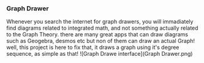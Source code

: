 ### Graph Drawer

Whenever you search the internet for graph drawers, you will immadiately find diagrams related to integrated math, and not something actually related to the Graph Theory.
there are many great apps that can draw diagrams such as Geogebra, desmos etc but non of them can draw an actual Graph!
well, this project is here to fix that, it draws a graph using it's degree sequence, as simple as that!
![Graph Drawe interface](Graph Drawer.png)
